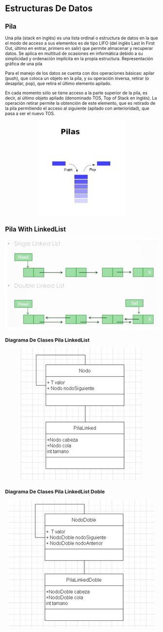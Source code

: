 # Estructuras De Datos

## Pila

Una pila (stack en inglés) es una lista ordinal o estructura de datos en la que el modo de acceso a sus elementos es de tipo LIFO (del inglés Last In First Out, último en entrar, primero en salir) que permite almacenar y recuperar datos. Se aplica en multitud de ocasiones en informática debido a su simplicidad y ordenación implícita en la propia estructura. Representación gráfica de una pila

Para el manejo de los datos se cuenta con dos operaciones básicas: apilar (push), que coloca un objeto en la pila, y su operación inversa, retirar (o desapilar, pop), que retira el último elemento apilado.

En cada momento sólo se tiene acceso a la parte superior de la pila, es decir, al último objeto apilado (denominado TOS, Top of Stack en inglés). La operación retirar permite la obtención de este elemento, que es retirado de la pila permitiendo el acceso al siguiente (apilado con anterioridad), que pasa a ser el nuevo TOS.

<p align="center">
  <img src="documentation/pilas.jpg">
</p>

## Pila With LinkedList

<p align="center">
  <img src="documentation/single-and-double-linkedlist.jpg">
</p>

### Diagrama De Clases Pila LinkedList

<p align="center">
  <img src="documentation/diagrama-clases-pila-LinkedList.jpg">
</p>

### Diagrama De Clases Pila LinkedList Doble

<p align="center">
  <img src="documentation/diagrama-clases-pila-linkedlist-double.jpg">
</p>
